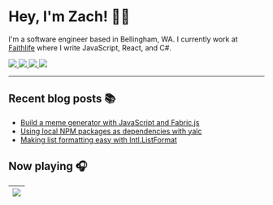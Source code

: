 # Hey, I'm Zach! 👋🏻

I'm a software engineer based in Bellingham, WA. I currently work at [Faithlife](https://faithlife.com/careers) where I write JavaScript, React, and C#.

<a href="https://www.zachsnoek.com" target="_blank">
    <img src="https://img.icons8.com/ios-glyphs/32/a5adf7/globe--v1.png"/>
</a>
<a href="https://www.linkedin.com/in/zach-snoek-5b327b179/" target="_blank">
    <img src="https://img.icons8.com/material-outlined/32/a5adf7/linkedin--v1.png"/>
</a>
<a href="https://twitter.com/zach_snoek" target="_blank">
    <img src="https://img.icons8.com/small/32/a5adf7/twitter-squared.png"/>
</a>
<a href="https://dev.to/zachsnoek" target="_blank">
    <img src="https://img.icons8.com/windows/32/a5adf7/dev.png"/>
</a>

---

## Recent blog posts 📚

<!-- BLOG POSTS -->

* [Build a meme generator with JavaScript and Fabric.js](https://hashnode.com/post/cktaiu3qj06i67ts1af77gn07)
* [Using local NPM packages as dependencies with yalc](https://hashnode.com/post/ckt7uffuc0ls895s1fxtdfhag)
* [Making list formatting easy with Intl.ListFormat](https://blog.zachsnoek.com/making-list-formatting-easy-with-intllistformat)

## Now playing 🎧

|![](https://spotify-readme.azurewebsites.net/api/get-current-track)|
|-|
